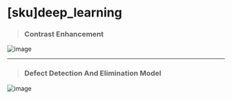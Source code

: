 # [sku]deep_learning


> ### Contrast Enhancement

![image](https://user-images.githubusercontent.com/25381921/148673362-5a2f96ba-fe9f-4096-9df2-be7d86c0f0b1.png)

***

> ### Defect Detection And Elimination Model

![image](https://user-images.githubusercontent.com/25381921/148673395-4b4a6cd5-2304-41e1-a3a0-aafc8d72a6ff.png)

